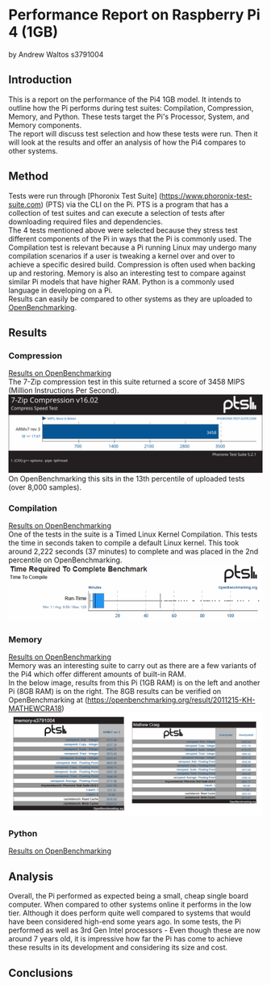 # Performance Report on Raspberry Pi 4 (1GB)
by Andrew Waltos s3791004
## Introduction
This is a report on the performance of the Pi4 1GB model. It intends to outline how the Pi performs during test suites: Compilation, Compression, Memory, and Python. These tests target the Pi's Processor, System, and Memory components.  
The report will discuss test selection and how these tests were run. Then it will look at the results and offer an analysis of how the Pi4 compares to other systems.

## Method
Tests were run through [Phoronix Test Suite] (https://www.phoronix-test-suite.com) \(PTS\) via the CLI on the Pi. PTS is a program that has a collection of test suites and can execute a selection of tests after downloading required files and dependencies.  
The 4 tests mentioned above were selected because they stress test different components of the Pi in ways that the Pi is commonly used. The Compilation test is relevant because a Pi running Linux may undergo many compilation scenarios if a user is tweaking a kernel over and over to achieve a specific desired build. Compression is often used when backing up and restoring. Memory is also an interesting test to compare against similar Pi models that have higher RAM. Python is a commonly used language in developing on a Pi.  
Results can easily be compared to other systems as they are uploaded to [OpenBenchmarking](https://openbenchmarking.org).

## Results

### Compression
[Results on OpenBenchmarking](https://openbenchmarking.org/result/2011201-KH-S3791004390)  
The 7-Zip compression test in this suite returned a score of 3458 MIPS \(Million Instructions Per Second\).  
![7-Zip Test](phoronix-test-results/compression-s3791004/result-graphs/1.svg "7-Zip Test Result")  
On OpenBenchmarking this sits in the 13th percentile of uploaded tests \(over 8,000 samples\).

### Compilation
[Results on OpenBenchmarking](https://openbenchmarking.org/result/2011211-KH-COMPILATI62)  
One of the tests in the suite is a Timed Linux Kernel Compilation. This tests the time in seconds taken to compile a default Linux kernel. This took around 2,222 seconds \(37 minutes\) to complete and was placed in the 2nd percentile on OpenBenchmarking.
![Kernel Compilation Comparison](phoronix-test-results/compilation-s3791004/kernel-compare.png "Kernel Compilation Comparison")

### Memory
[Results on OpenBenchmarking](https://openbenchmarking.org/result/2011212-KH-MEMORYS3796)  
Memory was an interesting suite to carry out as there are a few variants of the Pi4 which offer different amounts of built-in RAM.  
In the below image, results from this Pi \(1GB RAM\) is on the left and another Pi \(8GB RAM\) is on the right. The 8GB results can be verified on OpenBenchmarking at (https://openbenchmarking.org/result/2011215-KH-MATHEWCRA18)
![Memory Comparison](phoronix-test-results/memory-s3791004/memory-compare.png "Memory Comparison")

### Python
[Results on OpenBenchmarking](https://openbenchmarking.org/result/2011210-KH-PYTHONS3714)  



## Analysis
Overall, the Pi performed as expected being a small, cheap single board computer. When compared to other systems online it performs in the low tier. Although it does perform quite well compared to systems that would have been considered high-end some years ago. In some tests, the Pi performed as well as 3rd Gen Intel processors - Even though these are now around 7 years old, it is impressive how far the Pi has come to achieve these results in its development and considering its size and cost.

## Conclusions
